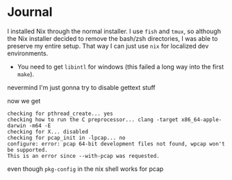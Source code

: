 # Journal

I installed Nix through the normal installer.
I use `fish` and `tmux`, so although the Nix installer decided to remove the bash/zsh directories, I was able to preserve my entire setup.
That way I can just use `nix` for localized dev environments.

 - You need to get `libintl` for windows (this failed a long way into the first `make`).

 nevermind I'm just gonna try to disable gettext stuff

now we get 

```
checking for pthread_create... yes
checking how to run the C preprocessor... clang -target x86_64-apple-darwin -m64 -E
checking for X... disabled
checking for pcap_init in -lpcap... no
configure: error: pcap 64-bit development files not found, wpcap won't be supported.
This is an error since --with-pcap was requested.
```
even though `pkg-config` in the nix shell works for pcap
